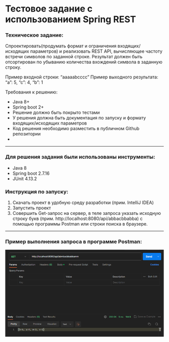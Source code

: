 # Тестовое задание с использованием Spring REST

### Техническое задание:
Спроектировать(продумать формат и ограничения входящих/исходящих параметров) и реализовать REST API, вычисляющее частоту встречи символов по заданной строке. Результат должен быть отсортирован по убыванию количества вхождений символа в заданную строку.

Пример входной строки: “aaaaabcccc”
Пример выходного результата: “a”: 5, “c”: 4, “b”: 1

Требования к решению:
- Java 8+
- Spring boot 2+
- Решение должно быть покрыто тестами
- У решения должна быть документация по запуску и формату входящих/исходящих параметров
- Код решения необходимо разместить в публичном Github репозитории
- 
---

### Для решения задания были использованы инструменты:
- Java 8
- Spring boot 2.7.16
- JUnit 4.13.2

### Инструкция по запуску:
1. Скачать проект в удобную среду разработки (прим. IntelliJ IDEA)
2. Запустить проект
3. Совершить Get-запрос на сервер, в теле запроса указать исходную строку букв (прим. http://localhost:8080/api/abbacbbabba) с помощью программы Postman или строки поиска в браузере.

---
### Пример выполнения запроса в программе Postman:
![Example](src/main/resources/Screenshot_47.png)
